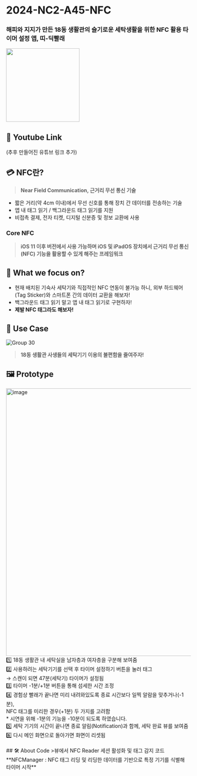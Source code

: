 # 2024-NC2-A45-NFC
### 해피와 지지가 만든 18동 생활관의 슬기로운 세탁생활을 위한 NFC 활용 타이머 설정 앱, 띠-딕빨래 <br>
<img src="https://github.com/DeveloperAcademy-POSTECH/2024-NC2-A45-NFC/assets/126846444/95b3b285-20fd-43eb-b8eb-e92ef033ace3" width="200" height="200"/>

## 🎥 Youtube Link
(추후 만들어진 유튜브 링크 추가) 

## 💳 NFC란?
> **Near Field Communication, 근거리 무선 통신 기술**
* 짧은 거리(약 4cm 이내)에서 무선 신호를 통해 장치 간 데이터를 전송하는 기술
* 앱 내 태그 읽기 / 백그라운드 태그 읽기를 지원
* 비접촉 결제, 전자 티켓, 디지털 신분증 및 정보 교환에 사용  

### Core NFC
> **iOS 11 이후 버전에서 사용 가능하며 iOS 및 iPadOS 장치에서 근거리 무선 통신(NFC) 기능을 활용할 수 있게 해주는 프레임워크**

## 🎯 What we focus on?
* 현재 배치된 기숙사 세탁기와 직접적인 NFC 연동이 불가능 하니, 외부 하드웨어(Tag Sticker)와 스마트폰 간의 데이터 교환을 해보자!
* 백그라운드 태그 읽기 말고 앱 내 태그 읽기로 구현하자!
* **제발 NFC 태그라도 해보자!**

## 💼 Use Case
![Group 30](https://github.com/DeveloperAcademy-POSTECH/2024-NC2-A45-NFC/assets/126846444/496455c5-0877-4d38-8d6a-921485269034)
> **18동 생활관 사생들의 세탁기기 이용의 불편함을 줄여주자!**

## 🖼️ Prototype
<img width="729" alt="image" src="https://github.com/DeveloperAcademy-POSTECH/2024-NC2-A45-NFC/assets/126846444/0e639b7c-ad3e-47cf-bd83-3bdc95d88f79">
1️⃣ 18동 생활관 내 세탁실을 남자층과 여자층을 구분해 보여줌 <br>
2️⃣ 사용하려는 세탁기기를 선택 후 타이머 설정하기 버튼을 눌러 태그 <br>
   → 스캔이 되면 47분(세탁기) 타이머가 설정됨 <br>
3️⃣ 타이머 -1분/+1분 버튼을 통해 섬세한 시간 조정 <br>
4️⃣ 경험상 빨래가 끝나면 미리 내려와있도록 종료 시간보다 일찍 알람을 맞추거나(-1분),<br>
  NFC 태그를 미리한 경우(+1분) 두 가지를 고려함 <br>
* 시연을 위해 -1분의 기능을 -10분이 되도록 하였습니다. <br>
5️⃣ 세탁 기기의 시간이 끝나면 종료 알림(Notification)과 함께, 세탁 완료 뷰를 보여줌 <br>
6️⃣ 다시 메인 화면으로 돌아가면 화면이 리셋됨 <br>
<br>
## 🛠️ About Code
>뷰에서 NFC Reader 세션 활성화 및 태그 감지 코드  
**NFCManager : NFC 태그 리딩 및 리딩한 데이터를 기반으로 특정 기기를 식별해 타이머 시작**
